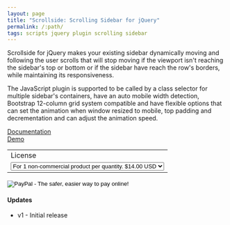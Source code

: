 ```yaml
---
layout: page
title: "Scrollside: Scrolling Sidebar for jQuery"
permalink: /:path/
tags: scripts jquery plugin scrolling sidebar
---
```


Scrollside for jQuery makes your existing sidebar dynamically moving and following the user scrolls that will stop moving if the viewport isn't reaching the sidebar's top or bottom or if the sidebar have reach the row's borders, while maintaining its responsiveness.

The JavaScript plugin is supported to be called by a class selector for multiple sidebar's containers, have an auto mobile width detection, Bootstrap 12-column grid system compatible and have flexible options that can set the animation when window resized to mobile, top padding and decrementation and can adjust the animation speed.

<div class="row">
	<div class="col-sm-5 col-sm-offset-1">
		<a class="btn btn-primary btn-lg" href="doc.html" role="button" style="width: 100%;">Documentation</a>
	</div>
	<div class="col-sm-5">
		<a class="btn btn-primary btn-lg" href="http://demo.heliohost.org/jquery/scrollside/" role="button" target="_blank" style="width: 100%;">Demo</a>
	</div>
</div>

<form action="https://www.paypal.com/cgi-bin/webscr" method="post" target="_top">
<input type="hidden" name="cmd" value="_s-xclick">
<input type="hidden" name="hosted_button_id" value="9JL5BKFLZ9YJ8">
<table>
<tr><td><input type="hidden" name="on0" value="License">License</td></tr><tr><td><select name="os0">
	<option value="For 1 non-commercial product per quantity.">For 1 non-commercial product per quantity. $14.00 USD</option>
	<option value="For 1 commercial product per quantity.">For 1 commercial product per quantity. $60.00 USD</option>
</select> </td></tr>
</table>
<input type="hidden" name="currency_code" value="USD">
<input type="image" src="https://www.paypalobjects.com/en_US/i/btn/btn_buynowCC_LG.gif" border="0" name="submit" alt="PayPal - The safer, easier way to pay online!">
<img alt="" border="0" src="https://www.paypalobjects.com/en_US/i/scr/pixel.gif" width="1" height="1">
</form>


#### Updates

 - v1 - Initial release

